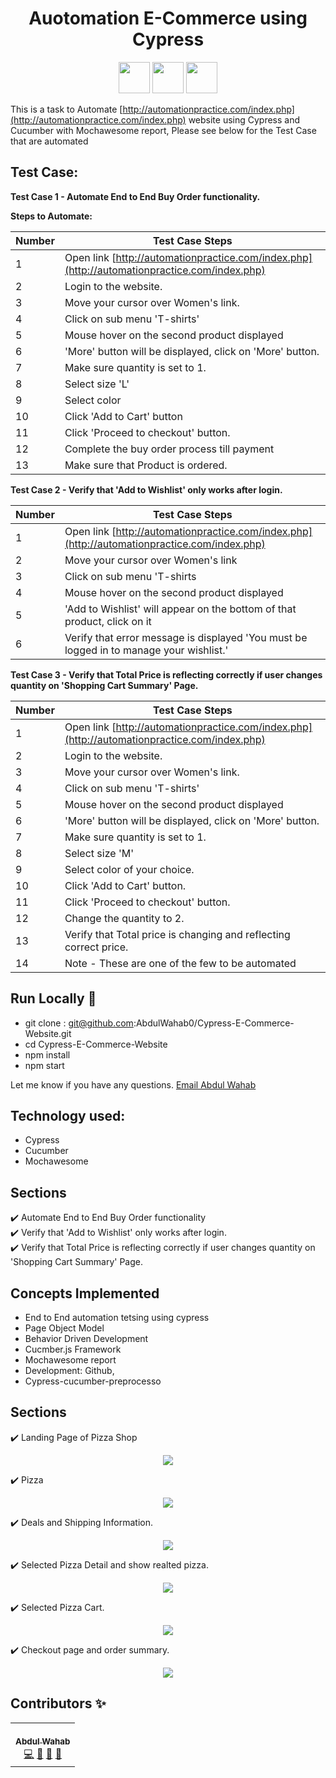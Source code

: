 




<h1 align="center">Auotomation E-Commerce using Cypress  </h1>
 <p align="center">
 <img height="50px" src="https://miro.medium.com/max/7200/1*Jkb_tsMBOvL6wQ8bzldu8Q.png" />
  <img height="50px" src="https://cdn.iconscout.com/icon/free/png-256/mocha-1-1175012.png" /> 
  <img height="50px" src="https://brandslogos.com/wp-content/uploads/thumbs/cucumber-logo-vector.svg" />
 </p>

This is a task to Automate [http://automationpractice.com/index.php](http://automationpractice.com/index.php) website using Cypress and Cucumber with Mochawesome report, Please see below for the Test Case that are automated 


## Test Case:
**Test Case 1 - Automate End to End Buy Order functionality.**  

**Steps to Automate:**

| Number | Test Case Steps |
|--|--|
|1  |   Open link [http://automationpractice.com/index.php](http://automationpractice.com/index.php) |
|2|Login to the website.|
|3  | Move your cursor over Women's link.|
|4  | Click on sub menu 'T-shirts' |
|5  |Mouse hover on the second product displayed|
|6  | 'More' button will be displayed, click on 'More' button. |
|7  | Make sure quantity is set to 1. |
|8  |Select size 'L'|
|9  | Select color |
|10 |Click 'Add to Cart' button|
|11 |Click 'Proceed to checkout' button.|
|12 |Complete the buy order process till payment|
|13 |Make sure that Product is ordered. |


**Test Case 2 - Verify that 'Add to Wishlist' only works after login.**  


| Number | Test Case Steps |
|--|--|
|1  |   Open link [http://automationpractice.com/index.php](http://automationpractice.com/index.php) |
|2|Move your cursor over Women's link|
|3  | Click on sub menu 'T-shirts|
|4  | Mouse hover on the second product displayed |
|5  | 'Add to Wishlist' will appear on the bottom of that product, click on it |
|6  |  Verify that error message is displayed 'You must be logged in to manage your wishlist.'|

  
**Test Case 3 - Verify that Total Price is reflecting correctly if user changes quantity on 'Shopping Cart Summary' Page.**  

| Number | Test Case Steps |
|--|--|
|1  |   Open link [http://automationpractice.com/index.php](http://automationpractice.com/index.php) |
|2|Login to the website.|
|3  | Move your cursor over Women's link.|
|4  | Click on sub menu 'T-shirts' |
|5  |Mouse hover on the second product displayed|
|6  | 'More' button will be displayed, click on 'More' button. |
|7  | Make sure quantity is set to 1. |
|8 |Select size 'M'|
|9 | Select color of your choice.|
|10 | Click 'Add to Cart' button.|
|11 | Click 'Proceed to checkout' button.|
|12 | Change the quantity to 2. |
|13 | Verify that Total price is changing and reflecting correct price. |
|14 | Note - These are one of the few to be automated |

## Run Locally 🚀

- git clone : git@github.com:AbdulWahab0/Cypress-E-Commerce-Website.git
- cd Cypress-E-Commerce-Website
- npm install
- npm start

Let me know if you have any questions. [Email Abdul Wahab ](mailto:wahab3060h@gmail.com)

## Technology used:

 - Cypress 
 - Cucumber
 - Mochawesome



## Sections 
✔️ Automate End to End Buy Order functionality\
✔️ Verify that 'Add to Wishlist' only works after login.\
✔️ Verify that Total Price is reflecting correctly if user changes quantity on 'Shopping Cart Summary' Page.


## Concepts Implemented
- End to End automation tetsing using cypress
- Page Object Model 
- Behavior Driven Development
- Cucmber.js Framework 
-  Mochawesome report
- Development:  Github,
- Cypress-cucumber-preprocesso


## Sections 
✔️ Landing Page of Pizza Shop

<p align="center"> 
  <kbd>
  	<a href="#" target="_blank">
		<img src="slider.png"></img>
	</a>
  </kbd>
</p>

✔️ Pizza  

<p align="center"> 
  <kbd>
  	<a href="#" target="_blank">
		<img src="Pizza Details.png"></img>
	</a>
  </kbd>
</p>

✔️ Deals and Shipping Information. 

<p align="center"> 
  <kbd>
  	<a href="#" target="_blank">
		<img src="Deals.png"></img>
	</a>
  </kbd>
</p>

✔️ Selected Pizza Detail and show realted pizza.

<p align="center"> 
  <kbd>
  	<a href="#" target="_blank">
		<img src="Details.png"></img>
	</a>
  </kbd>
</p>

✔️ Selected Pizza Cart.

<p align="center"> 
  <kbd>
  	<a href="#" target="_blank">
		<img src="Cart.png"></img>
	</a>
  </kbd>
</p>

✔️ Checkout page and order summary.

<p align="center"> 
  <kbd>
  	<a href="#" target="_blank">
		<img src="checkout.png"></img>
	</a>
  </kbd>
</p>


## Contributors ✨
<table>
  <tr>
    <td align="center"><a href="https://github.com/AbdulWahab0"><br /><sub><b>Abdul Wahab</b></sub></a><br /><a href="https://github.com/AbdulWahab0" title="Code">💻</a> <a href="https://github.com/AbdulWahab0" title="Documentation">📖</a> <a href="https://github.com/AbdulWahab0" title="Design">🎨</a> <a href="https://github.com/AbdulWahab0" title="Maintenance">🚧</a></td>
  </tr>
</table>


 
